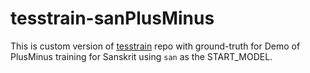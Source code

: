# tesstrain-sanPlusMinus

This is custom version of [tesstrain]() repo with ground-truth for Demo of PlusMinus training for Sanskrit using `san` as the START_MODEL.

